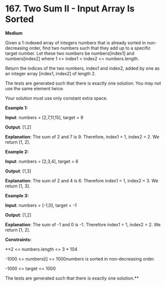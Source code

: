 # 167. Two Sum II - Input Array Is Sorted  

**Medium**

Given a 1-indexed array of integers numbers that is already sorted in non-decreasing order, find two numbers such that they add up to a specific target number. Let these two numbers be numbers[index1] and numbers[index2] where 1 <= index1 < index2 <= numbers.length.

Return the indices of the two numbers, index1 and index2, added by one as an integer array [index1, index2] of length 2.

The tests are generated such that there is exactly one solution. You may not use the same element twice.

Your solution must use only constant extra space.


 

**Example 1:**

**Input**: numbers = [2,7,11,15], target = 9

**Output**: [1,2]

**Explanation**: The sum of 2 and 7 is 9. Therefore, index1 = 1, index2 = 2. We return [1, 2].



**Example 2:**

**Input**: numbers = [2,3,4], target = 6

**Output**: [1,3]

**Explanation**: The sum of 2 and 4 is 6. Therefore index1 = 1, index2 = 3. We return [1, 3].



**Example 3:**

**Input**: numbers = [-1,0], target = -1

**Output**: [1,2]

**Explanation**: The sum of -1 and 0 is -1. Therefore index1 = 1, index2 = 2. We return [1, 2].
 

**Constraints:**

**2 <= numbers.length <= 3 * 104

-1000 <= numbers[i] <= 1000numbers is sorted in non-decreasing order.

-1000 <= target <= 1000

The tests are generated such that there is exactly one solution.**
